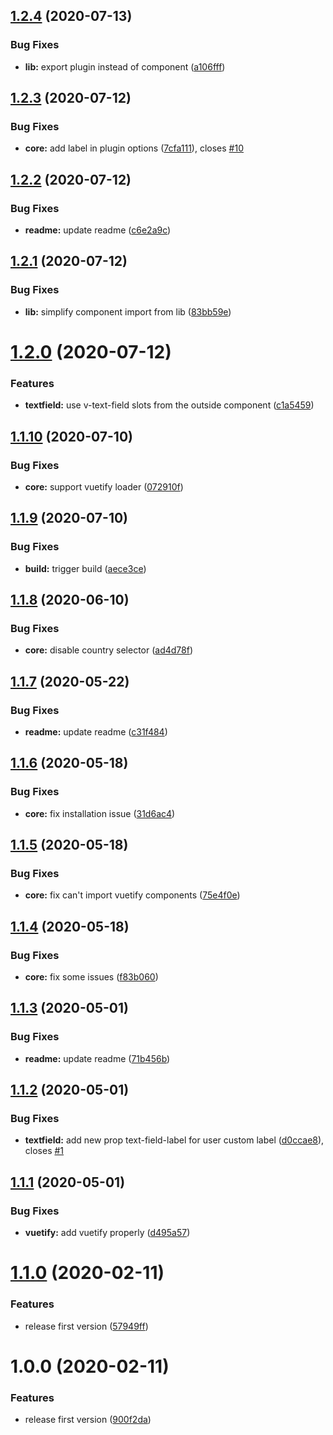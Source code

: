 ## [1.2.4](https://github.com/yogakurniawan/vue-tel-input-vuetify/compare/v1.2.3...v1.2.4) (2020-07-13)


### Bug Fixes

* **lib:** export plugin instead of component ([a106fff](https://github.com/yogakurniawan/vue-tel-input-vuetify/commit/a106fff58e6f93d5b5e5ddc1503848bb1dc5111c))

## [1.2.3](https://github.com/yogakurniawan/vue-tel-input-vuetify/compare/v1.2.2...v1.2.3) (2020-07-12)


### Bug Fixes

* **core:** add label in plugin options ([7cfa111](https://github.com/yogakurniawan/vue-tel-input-vuetify/commit/7cfa1112dfd4dcada74de5fe1f83846f47703271)), closes [#10](https://github.com/yogakurniawan/vue-tel-input-vuetify/issues/10)

## [1.2.2](https://github.com/yogakurniawan/vue-tel-input-vuetify/compare/v1.2.1...v1.2.2) (2020-07-12)


### Bug Fixes

* **readme:** update readme ([c6e2a9c](https://github.com/yogakurniawan/vue-tel-input-vuetify/commit/c6e2a9cce9d7d58ea75b19a61d826f55c9f72a79))

## [1.2.1](https://github.com/yogakurniawan/vue-tel-input-vuetify/compare/v1.2.0...v1.2.1) (2020-07-12)


### Bug Fixes

* **lib:** simplify component import from lib ([83bb59e](https://github.com/yogakurniawan/vue-tel-input-vuetify/commit/83bb59e8c122607d89f345348d8f9139f32439ef))

# [1.2.0](https://github.com/yogakurniawan/vue-tel-input-vuetify/compare/v1.1.10...v1.2.0) (2020-07-12)


### Features

* **textfield:** use v-text-field slots from the outside component ([c1a5459](https://github.com/yogakurniawan/vue-tel-input-vuetify/commit/c1a54594cf86bd8c7f3d32d269e7e9c06591c303))

## [1.1.10](https://github.com/yogakurniawan/vue-tel-input-vuetify/compare/v1.1.9...v1.1.10) (2020-07-10)


### Bug Fixes

* **core:** support vuetify loader ([072910f](https://github.com/yogakurniawan/vue-tel-input-vuetify/commit/072910f1f0188426f6a4bf91f45dd9653165ce2f))

## [1.1.9](https://github.com/yogakurniawan/vue-tel-input-vuetify/compare/v1.1.8...v1.1.9) (2020-07-10)


### Bug Fixes

* **build:** trigger build ([aece3ce](https://github.com/yogakurniawan/vue-tel-input-vuetify/commit/aece3ce6ca24bff78e915783ddd4dcadc2677c5a))

## [1.1.8](https://github.com/yogakurniawan/vue-tel-input-vuetify/compare/v1.1.7...v1.1.8) (2020-06-10)


### Bug Fixes

* **core:** disable country selector ([ad4d78f](https://github.com/yogakurniawan/vue-tel-input-vuetify/commit/ad4d78fc2f499506b63e3e94c8b4abf670f41552))

## [1.1.7](https://github.com/yogakurniawan/vue-tel-input-vuetify/compare/v1.1.6...v1.1.7) (2020-05-22)


### Bug Fixes

* **readme:** update readme ([c31f484](https://github.com/yogakurniawan/vue-tel-input-vuetify/commit/c31f4849c758e60df4f8bff03aa00bbe4904e708))

## [1.1.6](https://github.com/yogakurniawan/vue-tel-input-vuetify/compare/v1.1.5...v1.1.6) (2020-05-18)


### Bug Fixes

* **core:** fix installation issue ([31d6ac4](https://github.com/yogakurniawan/vue-tel-input-vuetify/commit/31d6ac41258ced930e23a9f0ed9c62c5705f4c82))

## [1.1.5](https://github.com/yogakurniawan/vue-tel-input-vuetify/compare/v1.1.4...v1.1.5) (2020-05-18)


### Bug Fixes

* **core:** fix can't import vuetify components ([75e4f0e](https://github.com/yogakurniawan/vue-tel-input-vuetify/commit/75e4f0ef09f6232d679605a7acb416311cd52d07))

## [1.1.4](https://github.com/yogakurniawan/vue-tel-input-vuetify/compare/v1.1.3...v1.1.4) (2020-05-18)


### Bug Fixes

* **core:** fix some issues ([f83b060](https://github.com/yogakurniawan/vue-tel-input-vuetify/commit/f83b060aa5d552d7e4cc845d02e1665f6fdd967f))

## [1.1.3](https://github.com/yogakurniawan/vue-tel-input-vuetify/compare/v1.1.2...v1.1.3) (2020-05-01)


### Bug Fixes

* **readme:** update readme ([71b456b](https://github.com/yogakurniawan/vue-tel-input-vuetify/commit/71b456b83f1cbdb52f29c27352b7ec329e7edb63))

## [1.1.2](https://github.com/yogakurniawan/vue-tel-input-vuetify/compare/v1.1.1...v1.1.2) (2020-05-01)


### Bug Fixes

* **textfield:** add new prop text-field-label for user custom label ([d0ccae8](https://github.com/yogakurniawan/vue-tel-input-vuetify/commit/d0ccae8bc6ff0bb02cabdedd334357bde1215df2)), closes [#1](https://github.com/yogakurniawan/vue-tel-input-vuetify/issues/1)

## [1.1.1](https://github.com/yogakurniawan/vue-tel-input-vuetify/compare/v1.1.0...v1.1.1) (2020-05-01)


### Bug Fixes

* **vuetify:** add vuetify properly ([d495a57](https://github.com/yogakurniawan/vue-tel-input-vuetify/commit/d495a57ef26ff312ab63d0c0569f805890900d6a))

# [1.1.0](https://github.com/yogakurniawan/vue-tel-input-vuetify/compare/v1.0.0...v1.1.0) (2020-02-11)


### Features

* release first version ([57949ff](https://github.com/yogakurniawan/vue-tel-input-vuetify/commit/57949ffea4cf6d1ac83a1e6c7fab814f55ac2d06))

# 1.0.0 (2020-02-11)


### Features

* release first version ([900f2da](https://github.com/yogakurniawan/vue-tel-input-vuetify/commit/900f2da3fbf230b7d536a869ab053f3cbc52a56d))

